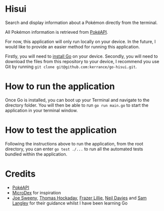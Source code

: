 # Hisui

Search and display information about a Pokémon directly from the terminal.

All Pokémon information is retrieved from [PokéAPI](https://pokeapi.co/).

For now, this application will only run locally on your device. In the future, I would like to provide an easier method
for running this application.

Firstly, you will need to [install Go](https://go.dev/doc/install) on your device. Secondly, you will need to download
the files from this repository to your device, I recommend you use Git by running
`git clone git@github.com:kerrance/go-hisui.git`.

# How to run the application

Once Go is installed, you can boot up your Terminal and navigate to the directory folder. You will then be able to run
`go run main.go` to start the application in your terminal window.

# How to test the application

Following the instructions above to run the application, from the root directory, you can enter `go test ./...` to run
all the automated tests bundled within the application.

# Credits

- [PokéAPI](https://pokeapi.co/)
- [MicroDex](https://github.com/404a10/MicroDex) for inspiration
- [Joe Sweeny](https://github.com/joesweeny), [Thomas Hockaday](https://github.com/thomashockaday),
[Frazer Lillie](https://github.com/fillie), [Neil Davies](https://github.com/NeilDavies92) and
[Sam Langley](https://github.com/samlangley1) for their guidance whilst I have been learning Go

